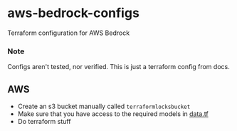 # aws-bedrock-configs
Terraform configuration for AWS Bedrock

### Note
Configs aren't tested, nor verified. This is just a terraform config from docs.

## AWS
- Create an s3 bucket manually called `terraformlocksbucket`
- Make sure that you have access to the required models in [data.tf](data.tf)
- Do terraform stuff
